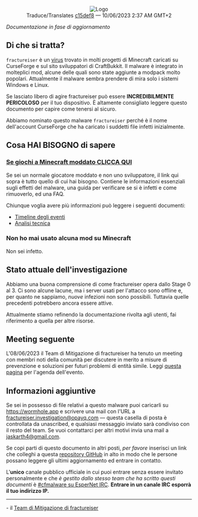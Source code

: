 <p align="center">
    <img src="../../docs/media/logo.svg" alt="Logo"><br>
    Traduce/Translates <a href="https://github.com/fractureiser-investigation/fractureiser/tree/c15def8bf03315cefe24faa564754c6fa8648975">c15def8</a>
    — 10/06/2023 2:37 AM GMT+2
</p>

*Documentazione in fase di aggiornamento*

## Di che si tratta?
`fractureiser` è un [virus](https://en.wikipedia.org/wiki/Computer_virus) trovato in molti progetti di Minecraft caricati su CurseForge e sul sito sviluppatori di CraftBukkit. Il malware è integrato in molteplici mod, alcune delle quali sono state aggiunte a modpack molto popolari. Attualmente il malware sembra prendere di mira solo i sistemi Windows e Linux. 

Se lasciato libero di agire fractureiser può essere **INCREDIBILMENTE PERICOLOSO** per il tuo dispositivo. È altamente consigliato leggere questo documento per capire come tenersi al sicuro.

Abbiamo nominato questo malware `fractureiser` perché è il nome dell'account CurseForge che ha caricato i suddetti file infetti inizialmente.

## Cosa HAI BISOGNO di sapere

### [Se giochi a Minecraft moddato CLICCA QUI](docs/users.md)

Se sei un normale giocatore moddato e non uno sviluppatore, il link qui sopra è tutto quello di cui hai bisogno. Contiene le informazioni essenziali sugli effetti del malware, una guida per verificare se si è infetti e come rimuoverlo, ed una FAQ.

Chiunque voglia avere più informazioni può leggere i seguenti documenti:
* [Timeline degli eventi](docs/timeline.md)
* [Analisi tecnica](docs/tech.md)

### Non ho mai usato alcuna mod su Minecraft

Non sei infetto.

## Stato attuale dell'investigazione
Abbiamo una buona comprensione di come fractureiser opera dallo Stage 0 al 3. Ci sono alcune lacune, ma i server usati per l'attacco sono offline e, per quanto ne sappiamo, *nuove* infezioni non sono possibili. Tuttavia quelle precedenti potrebbero ancora essere attive.

Attualmente stiamo refinendo la documentazione rivolta agli utenti, fai riferimento a quella per altre risorse.

## Meeting seguente
L'08/06/2023 il Team di Mitigazione di fractureiser ha tenuto un meeting con membri noti della comunità per discutere in merito a misure di prevenzione e soluzioni per futuri problemi di entità simile.
Leggi [questa pagina](docs/2023-06-08-meeting.md) per l'agenda dell'evento. 

## Informazioni aggiuntive

Se sei in possesso di file relativi a questo malware puoi caricarli su https://wormhole.app e scrivere una mail con l'URL a fractureiser.investigation@opayq.com — questa casella di posta è controllata da unascribed, e qualsiasi messaggio inviato sarà condiviso con il resto del team. Se vuoi contattarci per altri motivi invia una mail a jaskarth4@gmail.com.

Se copi parti di questo documento in altri posti, *per favore* inserisci un link che colleghi a questa [repository GitHub](https://github.com/fractureiser-investigation/fractureiser) in alto in modo che le persone possano leggere gli ultimi aggiornamento ed entrare in contatto.

L'**unico** canale pubblico ufficiale in cui puoi entrare senza essere invitato personalmente e che *è gestito dallo stesso team che ha scritto questi documenti* è [#cfmalware su EsperNet IRC](https://webchat.esper.net/?channels=cfmalware). **Entrare in un canale IRC esporrà il tuo indirizzo IP.**

---

\- il [Team di Mitigazione di fractureiser](docs/credits.md)

